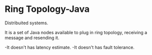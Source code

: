 # Ring Topology-Java

Distribuited systems.

It is a set of Java nodes available to plug in ring topology, receiving a message and resending it.

-It doesn't has latency estimate.
-It doesn't has fault tolerance.
